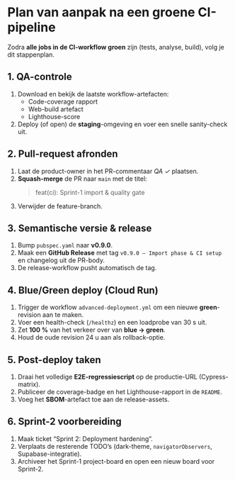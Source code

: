 # Plan van aanpak na een groene CI-pipeline

Zodra **alle jobs in de CI-workflow groen** zijn (tests, analyse, build), volg je dit stappenplan.

## 1. QA-controle

1. Download en bekijk de laatste workflow-artefacten:
   - Code-coverage rapport
   - Web-build artefact
   - Lighthouse-score
2. Deploy (of open) de **staging**-omgeving en voer een snelle sanity-check uit.

## 2. Pull-request afronden

1. Laat de product-owner in het PR-commentaar _QA ✓_ plaatsen.
2. **Squash-merge** de PR naar `main` met de titel:
   > feat(ci): Sprint-1 import & quality gate
3. Verwijder de feature-branch.

## 3. Semantische versie & release

1. Bump `pubspec.yaml` naar **v0.9.0**.
2. Maak een **GitHub Release** met tag `v0.9.0 – Import phase & CI setup` en changelog uit de PR-body.
3. De release-workflow pusht automatisch de tag.

## 4. Blue/Green deploy (Cloud Run)

1. Trigger de workflow `advanced-deployment.yml` om een nieuwe **green**-revision aan te maken.
2. Voer een health-check (`/healthz`) en een loadprobe van 30 s uit.
3. Zet **100 %** van het verkeer over van **blue → green**.
4. Houd de oude revision 24 u aan als rollback-optie.

## 5. Post-deploy taken

1. Draai het volledige **E2E-regressiescript** op de productie-URL (Cypress-matrix).
2. Publiceer de coverage-badge en het Lighthouse-rapport in de `README`.
3. Voeg het **SBOM**-artefact toe aan de release-assets.

## 6. Sprint-2 voorbereiding

1. Maak ticket “Sprint 2: Deployment hardening”.
2. Verplaats de resterende TODO’s (dark-theme, `navigatorObservers`, Supabase-integratie).
3. Archiveer het Sprint-1 project-board en open een nieuw board voor Sprint-2.